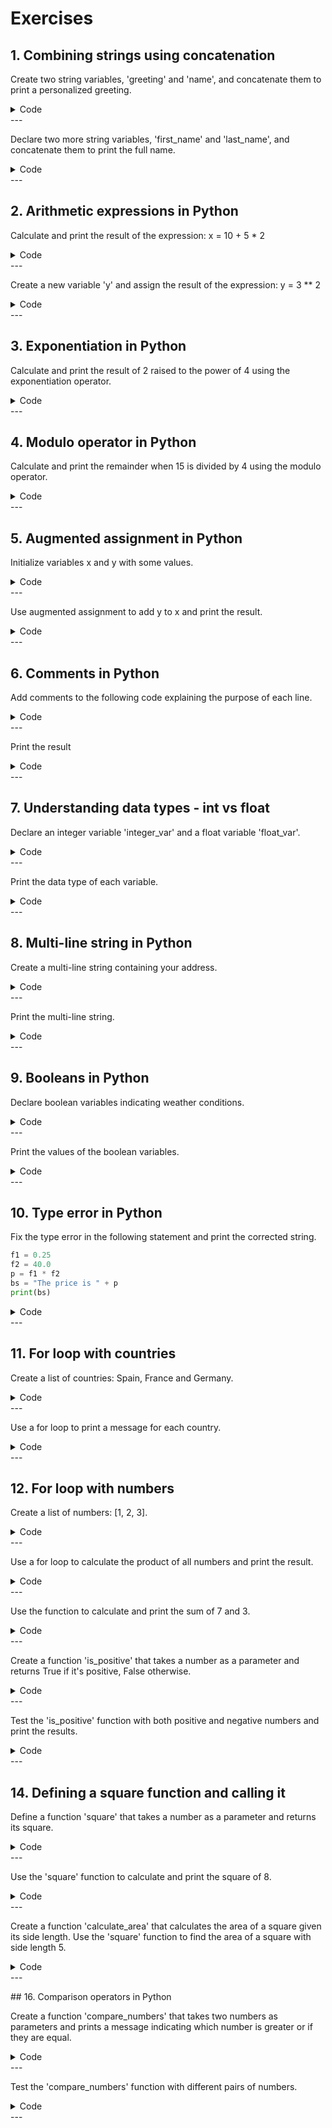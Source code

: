 # Exercises

## 1. Combining strings using concatenation

Create two string variables, 'greeting' and 'name', and concatenate them to print a personalized greeting.

<details><summary>Code</summary>
``` py
greeting = "Hello, "
name = "world!"
print(greeting + name)
```
</details>
---

Declare two more string variables, 'first_name' and 'last_name', and concatenate them to print the full name.
<details><summary>Code</summary>
``` py
first_name = "John"
last_name = "Doe"
print("Full Name: " + first_name + " " + last_name)
```
</details>
---

## 2. Arithmetic expressions in Python

Calculate and print the result of the expression: x = 10 + 5 * 2

<details><summary>Code</summary>
``` py
x = 10 + 5 * 2
print("Result of x:", x)
```
</details>
---

Create a new variable 'y' and assign the result of the expression: y = 3 ** 2

<details><summary>Code</summary>
``` py
y = 3 ** 2
print("Result of y:", y)
```
</details>
---

## 3. Exponentiation in Python

Calculate and print the result of 2 raised to the power of 4 using the exponentiation operator.

<details><summary>Code</summary>
``` py
result = 2 ** 4
print("2 to the power of 4:", result)
```
</details>
---

## 4. Modulo operator in Python

Calculate and print the remainder when 15 is divided by 4 using the modulo operator.

<details><summary>Code</summary>
``` py
x = 15 % 4
print("Remainder:", x)
```
</details>
---

## 5. Augmented assignment in Python

Initialize variables x and y with some values.

<details><summary>Code</summary>
``` py
x = 5
y = 3
```
</details>
---

Use augmented assignment to add y to x and print the result.

<details><summary>Code</summary>
``` py
x += y
print("Result of x += y:", x)
```
</details>
---

## 6. Comments in Python

Add comments to the following code explaining the purpose of each line.

<details><summary>Code</summary>
``` py
# Calculate the sum of two numbers
num1 = 10
num2 = 20
sum_result = num1 + num2
```
</details>
---

Print the result
<details><summary>Code</summary>
``` py
print("Sum:", sum_result)
```
</details>
---

## 7. Understanding data types - int vs float

Declare an integer variable 'integer_var' and a float variable 'float_var'.

<details><summary>Code</summary>
``` py
integer_var = 5
float_var = 3.14
```
</details>
---

Print the data type of each variable.

<details><summary>Code</summary>
``` py
print("Type of integer_var:", type(integer_var))
print("Type of float_var:", type(float_var))
```
</details>
---

## 8. Multi-line string in Python

Create a multi-line string containing your address.

<details><summary>Code</summary>
``` py
address = """123 Main Street
Cityville, USA
Zip: 12345"""
```
</details>
---

Print the multi-line string.

<details><summary>Code</summary>
``` py
print(address)
```
</details>
---

## 9. Booleans in Python

Declare boolean variables indicating weather conditions.

<details><summary>Code</summary>
``` py
is_sunny = True
is_raining = False
```
</details>
---

Print the values of the boolean variables.

<details><summary>Code</summary>
``` py
print("Is it sunny?", is_sunny)
print("Is it raining?", is_raining)
```
</details>
---

## 10. Type error in Python

Fix the type error in the following statement and print the corrected string.

``` py
f1 = 0.25
f2 = 40.0
p = f1 * f2
bs = "The price is " + p
print(bs)
```

<details><summary>Code</summary>
``` py
f1 = 0.25
f2 = 40.0
p = f1 * f2
bs = "The price is " + str(p)
print(bs)
```
</details>
---

## 11. For loop with countries

Create a list of countries: Spain, France and Germany.

<details><summary>Code</summary>
``` py
countries = ["Spain", "France", "Germany"]
```
</details>
---

Use a for loop to print a message for each country.

<details><summary>Code</summary>
``` py
for country in countries:
    print("The country is " + country)
```
</details>
---

## 12. For loop with numbers

Create a list of numbers: [1, 2, 3].

<details><summary>Code</summary>
``` py
numbers = [1, 2, 3]
```
</details>
---

Use a for loop to calculate the product of all numbers and print the result.

<details><summary>Code</summary>
``` py
total = 1
for num in numbers:
    total *= num

print("Product of numbers:", total)
```
</details>
---

## 13. Return statements in Python

Define a function 'calculate_sum' that takes two parameters and returns their sum.

<details><summary>Code</summary>
``` py
def calculate_sum(a, b):
    return a + b
```
</details>
---

Use the function to calculate and print the sum of 7 and 3.

<details><summary>Code</summary>
``` py
result = calculate_sum(7, 3)
print("The sum is:", result)
```
</details>
---

Create a function 'is_positive' that takes a number as a parameter and returns True if it's positive, False otherwise.

<details><summary>Code</summary>
``` py
def is_positive(number):
    return number > 0
```
</details>
---

Test the 'is_positive' function with both positive and negative numbers and print the results.

<details><summary>Code</summary>
``` py
print(is_positive(5))  # Should print True
print(is_positive(-2))  # Should print False
```
</details>
---

## 14. Defining a square function and calling it

Define a function 'square' that takes a number as a parameter and returns its square.

<details><summary>Code</summary>
``` py
def square(num):
    return num * num
```
</details>
---

Use the 'square' function to calculate and print the square of 8.

<details><summary>Code</summary>
``` py
result = square(8)
print("The square is:", result)
```
</details>
---

Create a function 'calculate_area' that calculates the area of a square given its side length. Use the 'square' function to find the area of a square with side length 5.

<details><summary>Code</summary>
``` py
def calculate_area(side_length):
    return square(side_length)

area = calculate_area(5)
print("The area of the square is:", area)
```
</details>
---

## 15. Using a for loop

Write a program that uses a for loop to print the numbers from 1 to 5.

<details><summary>Code</summary>
``` py
for i in range(1, 6):
    print(i)
```
</details>
---

## 16. Comparison operators in Python

Create a function 'compare_numbers' that takes two numbers as parameters and prints a message indicating which number is greater or if they are equal.

<details><summary>Code</summary>
``` py
def compare_numbers(x, y):
    if x > y:
        print(f"{x} is greater than {y}.")
    elif x < y:
        print(f"{x} is less than {y}.")
    else:
        print(f"{x} is equal to {y}.")
```
</details>
---

Test the 'compare_numbers' function with different pairs of numbers.

<details><summary>Code</summary>
``` py
compare_numbers(7, 3)
compare_numbers(5, 8)
compare_numbers(4, 4)
```
</details>
---